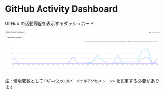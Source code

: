 # GitHub Activity Dashboard

GitHub の活動履歴を表示するダッシュボード

![](img/screenshot.png)

注 : 環境変数として `PAT=<GitHubパーソナルアクセストーン>` を設定する必要があります
